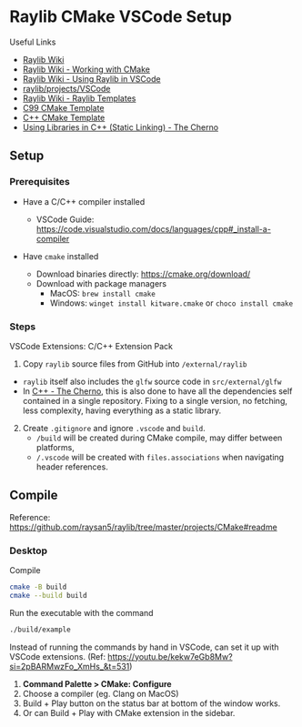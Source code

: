 # Raylib CMake VSCode Setup

Useful Links

- [Raylib Wiki](https://github.com/raysan5/raylib/wiki)
- [Raylib Wiki - Working with CMake](https://github.com/raysan5/raylib/wiki/Working-with-CMake)
- [Raylib Wiki - Using Raylib in VSCode](https://github.com/raysan5/raylib/wiki/Using-raylib-in-VSCode)
- [raylib/projects/VSCode](https://github.com/raysan5/raylib/tree/master/projects/VSCode)
- [Raylib Wiki - Raylib Templates](https://github.com/raysan5/raylib/wiki/raylib-templates)
- [C99 CMake Template](https://github.com/SasLuca/raylib-cmake-template)
- [C++ CMake Template](https://github.com/SasLuca/raylib-cpp-cmake-template)
- [Using Libraries in C++ (Static Linking) - The Cherno](https://www.youtube.com/watch?v=or1dAmUO8k0&ab_channel=TheCherno)

## Setup

### Prerequisites

- Have a C/C++ compiler installed
  - VSCode Guide: <https://code.visualstudio.com/docs/languages/cpp#_install-a-compiler>

- Have `cmake` installed
  - Download binaries directly: <https://cmake.org/download/>
  - Download with package managers
    - MacOS: `brew install cmake`
    - Windows: `winget install kitware.cmake` or `choco install cmake`

### Steps

VSCode Extensions: C/C++ Extension Pack

1. Copy `raylib` source files from GitHub into `/external/raylib`

- `raylib` itself also includes the `glfw` source code in `src/external/glfw`
- In [C++ - The Cherno](https://youtu.be/or1dAmUO8k0?si=kBGf5NhYgnwWSLOv), this is also done to have all the dependencies self contained in a single repository. Fixing to a single version, no fetching, less complexity, having everything as a static library.

2. Create `.gitignore` and ignore `.vscode` and `build`.
    - `/build` will be created during CMake compile, may differ between platforms,
    - `/.vscode` will be created with `files.associations` when navigating header references.

## Compile

Reference: <https://github.com/raysan5/raylib/tree/master/projects/CMake#readme>

### Desktop

Compile

```bash
cmake -B build
cmake --build build
```

Run the executable with the command

```bash
./build/example
```

Instead of running the commands by hand in VSCode, can set it up with VSCode extensions.
(Ref: <https://youtu.be/kekw7eGb8Mw?si=2pBARMwzFo_XmHs_&t=531>)

1. __Command Palette > CMake: Configure__
2. Choose a compiler (eg. Clang on MacOS)
3. Build + Play button on the status bar at bottom of the window works.
4. Or can Build + Play with CMake extension in the sidebar.
